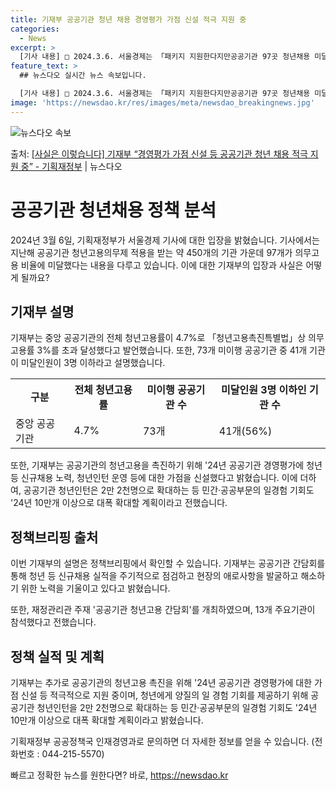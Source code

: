 ```yaml
---
title: 기재부 공공기관 청년 채용 경영평가 가점 신설 적극 지원 중
categories:
  - News
excerpt: >
  [기사 내용] □ 2024.3.6. 서울경제는 「패키지 지원한다지만공공기관 97곳 청년채용 미달」 기사에서,…
feature_text: >
  ## 뉴스다오 실시간 뉴스 속보입니다.

  [기사 내용] □ 2024.3.6. 서울경제는 「패키지 지원한다지만공공기관 97곳 청년채용 미달」 기사에서,…
image: 'https://newsdao.kr/res/images/meta/newsdao_breakingnews.jpg'
---
```


![뉴스다오 속보](https://newsdao.kr/res/images/meta/newsdao_breakingnews.jpg)

<p>출처: <a href="https://newsdao.kr/3301" rel="dofollow">[사실은 이렇습니다] 기재부 “경영평가 가점 신설 등 공공기관 청년 채용 적극 지원 중” - 기획재정부</a> | 뉴스다오</p>

<h1>공공기관 청년채용 정책 분석</h1>
<p data-ke-size="size16">2024년 3월 6일, 기획재정부가 서울경제 기사에 대한 입장을 밝혔습니다. 기사에서는 지난해 공공기관 청년고용의무제 적용을 받는 약 450개의 기관 가운데 97개가 의무고용 비율에 미달했다는 내용을 다루고 있습니다. 이에 대한 기재부의 입장과 사실은 어떻게 될까요?</p>

<h2 data-ke-size="size26">기재부 설명</h2>
<p>기재부는 중앙 공공기관의 전체 청년고용률이 4.7%로 「청년고용촉진특별법」상 의무고용률 3%를 초과 달성했다고 발언했습니다. 또한, 73개 미이행 공공기관 중 41개 기관이 미달인원이 3명 이하라고 설명했습니다.</p>
<table>
	<tr>
		<th>구분</th>
		<th>전체 청년고용률</th>
		<th>미이행 공공기관 수</th>
		<th>미달인원 3명 이하인 기관 수</th>
	</tr>
	<tr>
		<td>중앙 공공기관</td>
		<td>4.7%</td>
		<td>73개</td>
		<td>41개(56%)</td>
	</tr>
</table>
<p>또한, 기재부는 공공기관의 청년고용을 촉진하기 위해 '24년 공공기관 경영평가에 청년 등 신규채용 노력, 청년인턴 운영 등에 대한 가점을 신설했다고 밝혔습니다. 이에 더하여, 공공기관 청년인턴은 2만 2천명으로 확대하는 등 민간·공공부문의 일경험 기회도 '24년 10만개 이상으로 대폭 확대할 계획이라고 전했습니다.</p>

<h2 data-ke-size="size26">정책브리핑 출처</h2>
<p>이번 기재부의 설명은 정책브리핑에서 확인할 수 있습니다. 기재부는 공공기관 간담회를 통해 청년 등 신규채용 실적을 주기적으로 점검하고 현장의 애로사항을 발굴하고 해소하기 위한 노력을 기울이고 있다고 밝혔습니다.</p>
<p>또한, 재정관리관 주재 '공공기관 청년고용 간담회'를 개최하였으며, 13개 주요기관이 참석했다고 전했습니다.</p>

<h2 data-ke-size="size26">정책 실적 및 계획</h2>
<p>기재부는 추가로 공공기관의 청년고용 촉진을 위해 '24년 공공기관 경영평가에 대한 가점 신설 등 적극적으로 지원 중이며, 청년에게 양질의 일 경험 기회를 제공하기 위해 공공기관 청년인턴을 2만 2천명으로 확대하는 등 민간·공공부문의 일경험 기회도 '24년 10만개 이상으로 대폭 확대할 계획이라고 밝혔습니다.</p>
<p>기획재정부 공공정책국 인재경영과로 문의하면 더 자세한 정보를 얻을 수 있습니다. (전화번호 : 044-215-5570)</p>
<p data-ke-size="size16"></p> 

빠르고 정확한 뉴스를 원한다면? 바로, <a href="https://newsdao.kr" rel="dofollow">https://newsdao.kr</a>



